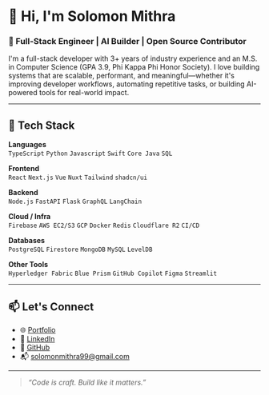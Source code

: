 # 👋 Hi, I'm Solomon Mithra

### 🚀 Full-Stack Engineer | AI Builder | Open Source Contributor

I'm a full-stack developer with 3+ years of industry experience and an M.S. in Computer Science (GPA 3.9, Phi Kappa Phi Honor Society). I love building systems that are scalable, performant, and meaningful—whether it's improving developer workflows, automating repetitive tasks, or building AI-powered tools for real-world impact.

---

## 🧰 Tech Stack

**Languages**  
`TypeScript` `Python` `Javascript` `Swift` `Core Java` `SQL`  

**Frontend**  
`React` `Next.js` `Vue` `Nuxt` `Tailwind` `shadcn/ui`  

**Backend**  
`Node.js` `FastAPI` `Flask` `GraphQL` `LangChain`  

**Cloud / Infra**  
`Firebase` `AWS EC2/S3` `GCP` `Docker` `Redis` `Cloudflare R2` `CI/CD`  

**Databases**  
`PostgreSQL` `Firestore` `MongoDB` `MySQL` `LevelDB`  

**Other Tools**  
`Hyperledger Fabric` `Blue Prism` `GitHub Copilot` `Figma` `Streamlit`  

---

## 📫 Let's Connect

- 🌐 [Portfolio](https://solomon-mithra-portfolio.web.app)  
- 🔗 [LinkedIn](https://linkedin.com/in/solomon-mithra)  
- 🐙 [GitHub](https://github.com/solomon-mithra)  
- 📬 solomonmithra99@gmail.com

---

> *“Code is craft. Build like it matters.”*
